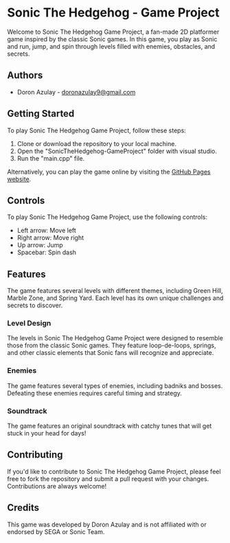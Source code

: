 # Sonic The Hedgehog - Game Project

Welcome to Sonic The Hedgehog Game Project, a fan-made 2D platformer game inspired by the classic Sonic games. In this game, you play as Sonic and run, jump, and spin through levels filled with enemies, obstacles, and secrets.

## Authors

- Doron Azulay - doronazulay9@gmail.com

## Getting Started

To play Sonic The Hedgehog Game Project, follow these steps:

1. Clone or download the repository to your local machine.
2. Open the "SonicTheHedgehog-GameProject" folder with visual studio.
3. Run the "main.cpp" file.

Alternatively, you can play the game online by visiting the [GitHub Pages website](https://doron-az.github.io/SonicTheHedgehog-GameProject/).

## Controls

To play Sonic The Hedgehog Game Project, use the following controls:

- Left arrow: Move left
- Right arrow: Move right
- Up arrow: Jump
- Spacebar: Spin dash

## Features

The game features several levels with different themes, including Green Hill, Marble Zone, and Spring Yard. Each level has its own unique challenges and secrets to discover.

### Level Design

The levels in Sonic The Hedgehog Game Project were designed to resemble those from the classic Sonic games. They feature loop-de-loops, springs, and other classic elements that Sonic fans will recognize and appreciate.

### Enemies

The game features several types of enemies, including badniks and bosses. Defeating these enemies requires careful timing and strategy.

### Soundtrack

The game features an original soundtrack with catchy tunes that will get stuck in your head for days!

## Contributing

If you'd like to contribute to Sonic The Hedgehog Game Project, please feel free to fork the repository and submit a pull request with your changes. Contributions are always welcome!

## Credits

This game was developed by Doron Azulay and is not affiliated with or endorsed by SEGA or Sonic Team.

